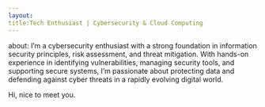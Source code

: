 ```yaml
---
layout: 
title:Tech Enthusiast | Cybersecurity & Cloud Computing
---
```

about: I’m a cybersecurity enthusiast with a strong foundation in information security principles, risk assessment, and threat mitigation. With hands-on experience in identifying vulnerabilities, managing security tools, and supporting secure systems, I’m passionate about protecting data and defending against cyber threats in a rapidly evolving digital world.


Hi, nice to meet you.
